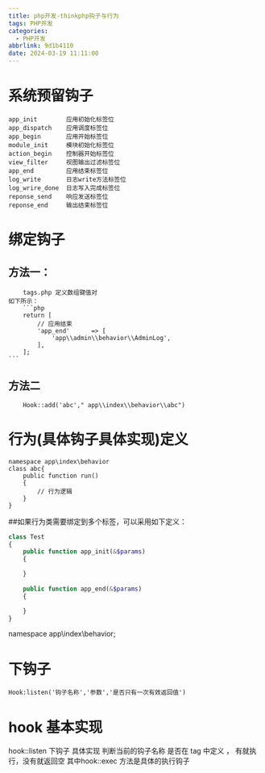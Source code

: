 ```yaml
---
title: php开发-thinkphp钩子与行为
tags: PHP开发
categories:
  - PHP开发
abbrlink: 9d1b4110
date: 2024-03-19 11:11:00
---
```



# 系统预留钩子

    app_init        应用初始化标签位
    app_dispatch    应用调度标签位
    app_begin       应用开始标签位
    module_init     模块初始化标签位
    action_begin    控制器开始标签位
    view_filter     视图输出过滤标签位
    app_end         应用结束标签位
    log_write       日志write方法标签位
    log_wrire_done  日志写入完成标签位
    reponse_send    响应发送标签位
    reponse_end     输出结束标签位
# 绑定钩子
## 方法一：
        tags.php 定义数组键值对
    如下所示：
        ```php
        return [
            // 应用结束
            'app_end'      => [
                'app\\admin\\behavior\\AdminLog',
            ],
        ];
    ```
## 方法二

        Hook::add('abc'," app\\index\\behavior\\abc")
# 行为(具体钩子具体实现)定义

    namespace app\index\behavior
    class abc{
        public function run()
        {
            // 行为逻辑
        }
    }
    
##如果行为类需要绑定到多个标签，可以采用如下定义：

```php
class Test 
{
    public function app_init(&$params)
    {

    }
    
    public function app_end(&$params)
    {

    }    
} 
```
namespace app\index\behavior;
   
# 下钩子

    Hook:listen('钩子名称','参数','是否只有一次有效返回值')
    
    
# hook 基本实现
hook::listen 下钩子  具体实现  判断当前的钩子名称 是否在 tag 中定义 ，
有就执行，没有就返回空
其中hook::exec 方法是具体的执行钩子



